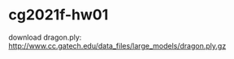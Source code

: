 # cg2021f-hw01

download dragon.ply: http://www.cc.gatech.edu/data_files/large_models/dragon.ply.gz
